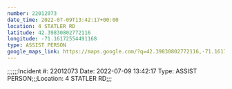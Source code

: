 ```yaml
---
number: 22012073
date_time: 2022-07-09T13:42:17+00:00
location: 4 STATLER RD
latitude: 42.39830802772116
longitude: -71.16172554491168
type: ASSIST PERSON
google_maps_link: https://maps.google.com/?q=42.39830802772116,-71.16172554491168
---
```


;;;;;;Incident #: 22012073  Date: 2022-07-09 13:42:17   Type: ASSIST PERSON;;;Location: 4 STATLER RD;;;
